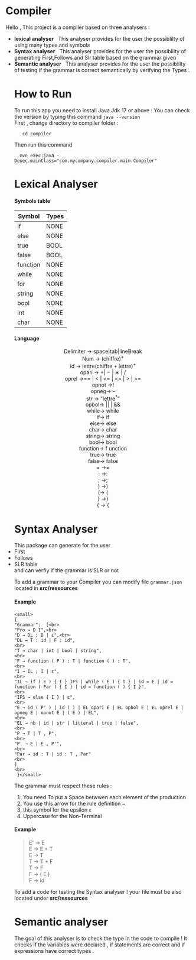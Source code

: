 # Compiler

Hello , This project is a compiler based on three analysers :
	<ul>
			<li> <b>lexical analyser</b>
					&nbsp; This analyser provides for the user the possiblilty of using many types and symbols
			<li> <b>Syntax analyser</b>
					&nbsp; This analyser provides for the user the possiblilty of generating First,Follows and Slr table based on the grammar given
			<li><b>Semantic analyser</b>
					&nbsp; This analyser provides for the user the possiblilty of testing if the grammar is correct semantically by verifying the Types .
				
<h1>
How to Run </h1>

To run this app you need to install Java Jdk 17 or above :
		You can check the version by typing this command `java --version`
	<br>
		 First , change directory to compiler folder :
				
	   cd compiler
	
	
Then run this command
			
	  mvn exec:java -Dexec.mainClass="com.mycompany.compiler.main.Compiler"
<h1>Lexical Analyser</h1>
<h4>Symbols table</h4>

| Symbol| Types |
| ----------- | ----------- |
| if| NONE|
| else| NONE|
| true| BOOL|
| false| BOOL|
| function| NONE|
| while| NONE|							
| for| NONE|
| string| NONE|			
| bool| NONE|
| int| NONE|
| char| NONE|	

<h4>Language </h4>

<p align=center>
Delimiter  →  space|tab|lineBreak  <br>
Num  →  (chiffre)<sup>+</sup> <br>
id  →  lettre(chiffre  +  lettre)<sup>+</sup> <br>
opari  →  +| − | ∗ | /  <br>
oprel  →==  |  <  |  <=  |  <>  |  >  |  >=  <br>
opnot  →!  <br>
opneg→  –  <br>
str  →  ”lettre<sup>*</sup>”  <br>
opbol→ || |  &&  <br>
while→  while  <br>
if→  if   <br>
else→  else   <br>
char→  char   <br>
string→  string   <br>
bool→  bool   <br>
function→  f unction  <br> 
true→  true   <br>
false→  false   <br>
=  →=   <br>
:  →:   <br>
;  →;   <br>
)  →)   <br>
(→  (   <br>
} →}   <br>
{ → { <br>
</p>

<h1> Syntax Analyser </h1>
This package can generate for the user 
	<li> 
		First
		</li>
			<li> 
		Follows
		</li>	<li> 
		SLR table
		</li>
	and can verfiy if the grammar is SLR or not
	
To add a grammar to your Compiler you can modify file `grammar.json` located in **src/ressources**

<h4>Example</h4>

    <small>
    {
    "Grammar":  [<br>
    "Pro → D I",<br>
    "D → DL ; D | ɛ",<br>
    "DL → T : id | F : id",
    <br>
    "T → char | int | bool | string",
    <br>
    "F → function ( P ) : T | function ( ) : T",
    <br>
    "I → IL ; I | ɛ",
    <br>
    "IL → if ( E ) { I } IFS | while ( E ) { I } | id = E | id = function ( Par ) { I } | id = function ( ) { I }",
    <br>
    "IFS → else { I } | ɛ",
    <br>
    "E → id ( P' ) | id ( ) | EL opari E | EL opbol E | EL oprel E | opneg E | opnot E | ( E ) | EL",
    <br>
    "EL → nb | id | str | litteral | true | false",
    <br>
    "P → T | T , P",
    <br>
    "P' → E | E , P'",
    <br>
    "Par → id : T | id : T , Par"
    <br>
    ]
    <br>
     }</small>


The grammar must respect these rules : 	<ol>
		<li>You need To put a Space betwwen each element of the production
		<li>You use this arrow for the rule definition `→`
		<li>this symbol for the epsilon `ɛ`
		<li>Uppercase for the Non-Terminal
		</ol>

<h4>Example</h4>

> E' → E<br>
>E → E + T<br>
>E → T<br>
>T → T * F<br>
>T → F<br>
>F → ( E )<br>
>F → id<br>


To add a code for testing the Syntax analyser ! your file must be also located under **src/ressources**

<h1> Semantic analyser </h1>
	The goal of this analyser  is to check the type in the code to compile ! It checks if the variables were declared , if statements are correct and if expressions have correct types .

			
	
